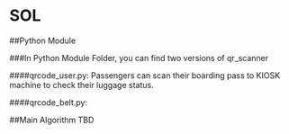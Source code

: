 # SOL

##Python Module

###In Python Module Folder, you can find two versions of qr_scanner

####qrcode_user.py:
Passengers can scan their boarding pass to KIOSK machine to check their luggage status.

####qrcode_belt.py:



##Main Algorithm
TBD
